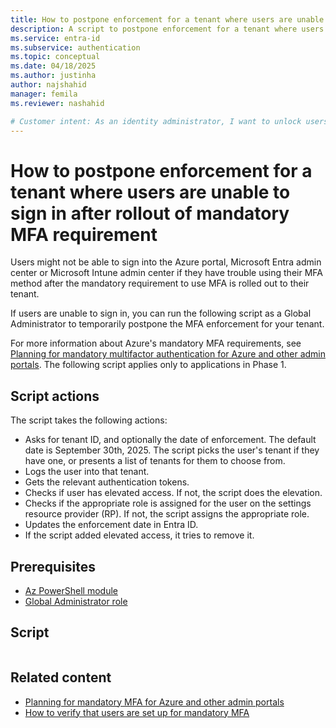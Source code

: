 ```yaml
---
title: How to postpone enforcement for a tenant where users are unable to sign in after rollout of mandatory multifactor authentication (MFA) requirement for the the Azure portal, Microsoft Entra admin center, or Microsoft Intune admin center
description: A script to postpone enforcement for a tenant where users are unable to sign in after rollout of mandatory MFA requirement for the the Azure portal, Microsoft Entra admin center, or Microsoft Intune admin center
ms.service: entra-id
ms.subservice: authentication
ms.topic: conceptual
ms.date: 04/18/2025
ms.author: justinha
author: najshahid
manager: femila
ms.reviewer: nashahid

# Customer intent: As an identity administrator, I want to unlock users who are locked out by mandatory MFA.
---
```

# How to postpone enforcement for a tenant where users are unable to sign in after rollout of mandatory MFA requirement

Users might not be able to sign into the Azure portal, Microsoft Entra admin center or Microsoft Intune admin center if they have trouble using their MFA method after the mandatory requirement to use MFA is rolled out to their tenant. 
 
If users are unable to sign in, you can run the following script as a Global Administrator to temporarily postpone the MFA enforcement for your tenant. 

For more information about Azure's mandatory MFA requirements, see [Planning for mandatory multifactor authentication for Azure and other admin portals](concept-mandatory-multifactor-authentication.md). The following script applies only to applications in Phase 1. 

## Script actions

The script takes the following actions:

- Asks for tenant ID, and optionally the date of enforcement. The default date is September 30th, 2025. The script picks the user's tenant if they have one, or presents a list of tenants for them to choose from.
- Logs the user into that tenant.
- Gets the relevant authentication tokens.
- Checks if user has elevated access. If not, the script does the elevation.
- Checks if the appropriate role is assigned for the user on the settings resource provider (RP). If not, the script assigns the appropriate role.
- Updates the enforcement date in Entra ID.
- If the script added elevated access, it tries to remove it.

## Prerequisites

- [Az PowerShell module](/powershell/azure/what-is-azure-powershell)
- [Global Administrator role](/entra/identity/role-based-access-control/permissions-reference#global-administrator)

## Script

```powershell

```

## Related content

- [Planning for mandatory MFA for Azure and other admin portals](concept-mandatory-multifactor-authentication.md)
- [How to verify that users are set up for mandatory MFA](how-to-mandatory-multifactor-authentication.md)